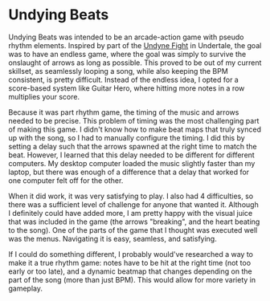 # Undying Beats

Undying Beats was intended to be an arcade-action game with pseudo rhythm elements. Inspired by part of the [Undyne Fight](https://www.youtube.com/watch?v=LSmt92xQ5g8) in Undertale, the goal was to have an endless game, where the goal was simply to survive the onslaught of arrows as long as possible. This proved to be out of my current skillset, as seamlessly looping a song, while also keeping the BPM consistent, is pretty difficult. Instead of the endless idea, I opted for a score-based system like Guitar Hero, where hitting more notes in a row multiplies your score.

Because it was part rhythm game, the timing of the music and arrows needed to be precise. This problem of timing was the most challenging part of making this game. I didn't know how to make beat maps that truly synced up with the song, so I had to manually configure the timing. I did this by setting a delay such that the arrows spawned at the right time to match the beat. However, I learned that this delay needed to be different for different computers. My desktop computer loaded the music slightly faster than my laptop, but there was enough of a difference that a delay that worked for one computer felt off for the other.

When it did work, it was very satisfying to play. I also had 4 difficulties, so there was a sufficient level of challenge for anyone that wanted it. Although I definitely could have added more, I am pretty happy with the visual juice that was included in the game (the arrows "breaking", and the heart beating to the song). One of the parts of the game that I thought was executed well was the menus. Navigating it is easy, seamless, and satisfying. 

If I could do something different, I probably would've researched a way to make it a true rhythm game: notes have to be hit at the right time (not too early or too late), and a dynamic beatmap that changes depending on the part of the song (more than just BPM). This would allow for more variety in gameplay.